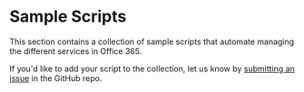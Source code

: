 # Sample Scripts

This section contains a collection of sample scripts that automate managing the different services in Office 365.

If you'd like to add your script to the collection, let us know by [submitting an issue](https://github.com/pnp/office365-cli/issues/new) in the GitHub repo.
